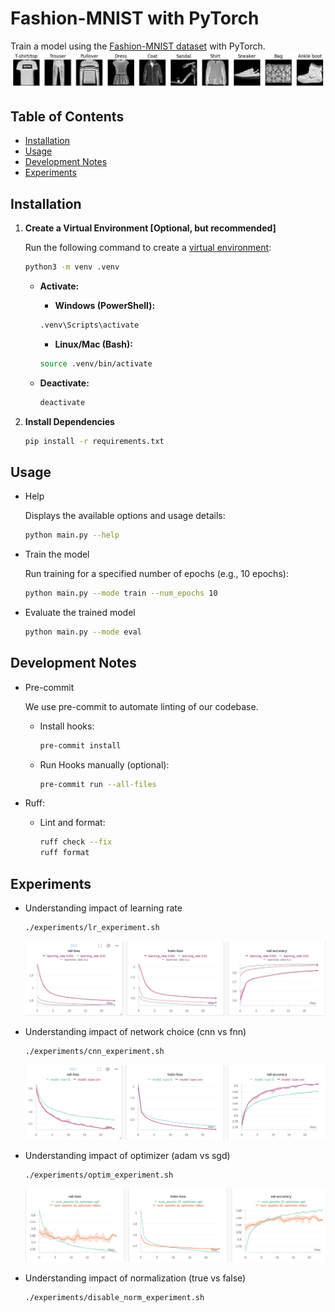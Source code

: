 # Fashion-MNIST with PyTorch <!-- omit in toc -->

Train a model using the [Fashion-MNIST dataset](https://github.com/zalandoresearch/fashion-mnist) with PyTorch.
![Image of Fashion MNIST dataset](assets/dataset_image.png)

## Table of Contents <!-- omit in toc -->

- [Installation](#installation)
- [Usage](#usage)
- [Development Notes](#development-notes)
- [Experiments](#experiments)

## Installation

1. **Create a Virtual Environment [Optional, but recommended]**

   Run the following command to create a [virtual environment](https://docs.python.org/3/library/venv.html):

   ```bash
   python3 -m venv .venv
   ```

   - **Activate:**

     - **Windows (PowerShell):**

     ```bash
     .venv\Scripts\activate
     ```

     - **Linux/Mac (Bash):**

     ```bash
     source .venv/bin/activate
     ```

   - **Deactivate:**
     ```bash
     deactivate
     ```

2. **Install Dependencies**

   ```bash
   pip install -r requirements.txt
   ```

## Usage

- Help

  Displays the available options and usage details:

  ```bash
  python main.py --help
  ```

- Train the model

  Run training for a specified number of epochs (e.g., 10 epochs):

  ```bash
  python main.py --mode train --num_epochs 10
  ```

- Evaluate the trained model

  ```bash
  python main.py --mode eval
  ```

## Development Notes

- Pre-commit

  We use pre-commit to automate linting of our codebase.

  - Install hooks:
    ```bash
    pre-commit install
    ```
  - Run Hooks manually (optional):
    ```bash
    pre-commit run --all-files
    ```

- Ruff:

  - Lint and format:
    ```bash
    ruff check --fix
    ruff format
    ```

## Experiments

- Understanding impact of learning rate

  ```bash
  ./experiments/lr_experiment.sh
  ```

  ![Impact of learning rate](assets\experiement_results\learning-rate-experiment.png)

- Understanding impact of network choice (cnn vs fnn)

  ```bash
  ./experiments/cnn_experiment.sh
  ```

  ![Impact of model type](assets\experiement_results\model-type-experiement.png)

- Understanding impact of optimizer (adam vs sgd)
  ```bash
  ./experiments/optim_experiment.sh
  ```
  ![Impact of optimizer type](assets\experiement_results\optimizer-comparison-experiment.png)
- Understanding impact of normalization (true vs false)
  ```bash
  ./experiments/disable_norm_experiment.sh
  ```
